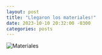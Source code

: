 ```yaml
---
layout: post
title: "Llegaron los materiales!"
date: 2023-10-10 20:32:00 -0300
categories: posts
---
```


![Materiales](/assets/Materiales.jpg)


